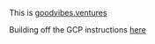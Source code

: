This is [goodvibes.ventures](goodvibes.ventures)

Building off the GCP instructions [here](https://cloud.google.com/appengine/docs/standard/python/getting-started/python-standard-env)
